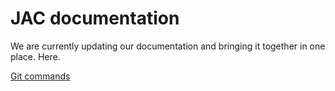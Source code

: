 # JAC documentation

We are currently updating our documentation and bringing it together in one place. Here.

[Git commands](git/common-commands.md)